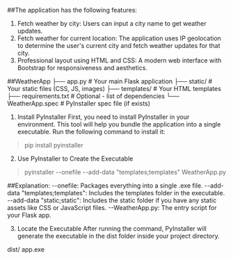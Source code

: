 ##The application has the following features:

1. Fetch weather by city: Users can input a city name to get weather updates.
2. Fetch weather for current location: The application uses IP geolocation to determine the user's current   city and fetch weather updates for that city.
3. Professional layout using HTML and CSS: A modern web interface with Bootstrap for responsiveness and aesthetics.


##WeatherApp
├── app.py                # Your main Flask application
├── static/               # Your static files (CSS, JS, images)
├── templates/            # Your HTML templates
├── requirements.txt      # Optional - list of dependencies
└── WeatherApp.spec       # PyInstaller spec file (if exists)

1. Install PyInstaller
First, you need to install PyInstaller in your environment. 
This tool will help you bundle the application into a single executable.
Run the following command to install it:

>pip install pyinstaller


2. Use PyInstaller to Create the Executable

>pyinstaller --onefile --add-data "templates;templates" WeatherApp.py


##Explanation:
--onefile: Packages everything into a single .exe file.
--add-data "templates;templates": Includes the templates folder in the executable.
--add-data "static;static": Includes the static folder if you have any static assets like CSS or JavaScript files.
--WeatherApp.py: The entry script for your Flask app.


3. Locate the Executable
After running the command, PyInstaller will generate the executable in the dist folder inside your project directory. 

dist/
    app.exe